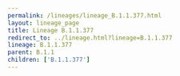 ```yaml
---
permalink: /lineages/lineage_B.1.1.377.html
layout: lineage_page
title: Lineage B.1.1.377
redirect_to: ../lineage.html?lineage=B.1.1.377
lineage: B.1.1.377
parent: B.1.1
children: ['B.1.1.377']
---
```

